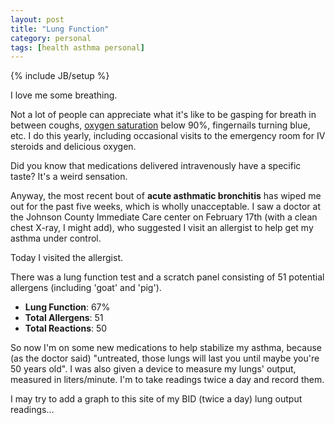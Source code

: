 ```yaml
---
layout: post
title: "Lung Function"
category: personal
tags: [health asthma personal]
---
```

{% include JB/setup %}

I love me some breathing.

Not a lot of people can appreciate what it's like to be gasping for breath in between coughs, [oxygen saturation](http://en.wikipedia.org/wiki/Oxygenation_%28medical%29) below 90%, fingernails turning blue, etc. I do this yearly, including occasional visits to the emergency room for IV steroids and delicious oxygen.

Did you know that medications delivered intravenously have a specific taste? It's a weird sensation.

Anyway, the most recent bout of **acute asthmatic bronchitis** has wiped me out for the past five weeks, which is wholly unacceptable. I saw a doctor at the Johnson County Immediate Care center on February 17th (with a clean chest X-ray, I might add), who suggested I visit an allergist to help get my asthma under control.

Today I visited the allergist.

There was a lung function test and a scratch panel consisting of 51 potential allergens (including 'goat' and 'pig').

* **Lung Function**: 67%
* **Total Allergens**: 51
* **Total Reactions**: 50

So now I'm on some new medications to help stabilize my asthma, because (as the doctor said) "untreated, those lungs will last you until maybe you're 50 years old". I was also given a device to measure my lungs' output, measured in liters/minute. I'm to take readings twice a day and record them.

I may try to add a graph to this site of my BID (twice a day) lung output readings...